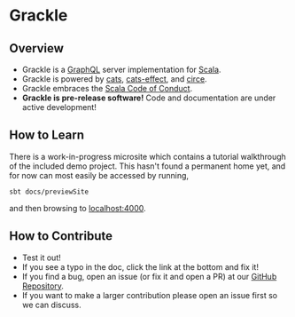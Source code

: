 # Grackle

## Overview

* Grackle is a [GraphQL](https://graphql.org/) server implementation for [Scala](https://www.scala-lang.org).
* Grackle is powered by [cats](http://typelevel.org/cats/), [cats-effect](https://typelevel.org/cats-effect/), and
  [circe](https://circe.github.io/circe/).
* Grackle embraces the [Scala Code of Conduct](http://scala-lang.org/conduct.html).
* **Grackle is pre-release software!** Code and documentation are under active development!

## How to Learn

There is a work-in-progress microsite which contains a tutorial walkthrough of the included demo project. This hasn't
found a permanent home yet, and for now can most easily be accessed by running,

```
sbt docs/previewSite
```

and then browsing to [localhost:4000](http://localhost:4000).

## How to Contribute

- Test it out!
- If you see a typo in the doc, click the link at the bottom and fix it!
- If you find a bug, open an issue (or fix it and open a PR) at our [GitHub
  Repository](https://github.com/typelevel/grackle).
- If you want to make a larger contribution please open an issue first so we can discuss.
